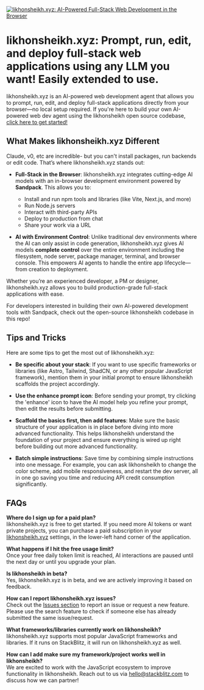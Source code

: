 [![likhonsheikh.xyz: AI-Powered Full-Stack Web Development in the Browser](./public/social_preview_index.jpg)](https://bolt.new)

# likhonsheikh.xyz: Prompt, run, edit, and deploy full-stack web applications using any LLM you want! Easily extended to use.

likhonsheikh.xyz is an AI-powered web development agent that allows you to prompt, run, edit, and deploy full-stack applications directly from your browser—no local setup required. If you're here to build your own AI-powered web dev agent using the likhonsheikh open source codebase, [click here to get started!](./CONTRIBUTING.md)

## What Makes likhonsheikh.xyz Different

Claude, v0, etc are incredible- but you can't install packages, run backends or edit code. That’s where likhonsheikh.xyz stands out:

- **Full-Stack in the Browser**: likhonsheikh.xyz integrates cutting-edge AI models with an in-browser development environment powered by **Sandpack**. This allows you to:
  - Install and run npm tools and libraries (like Vite, Next.js, and more)
  - Run Node.js servers
  - Interact with third-party APIs
  - Deploy to production from chat
  - Share your work via a URL

- **AI with Environment Control**: Unlike traditional dev environments where the AI can only assist in code generation, likhonsheikh.xyz gives AI models **complete control** over the entire  environment including the filesystem, node server, package manager, terminal, and browser console. This empowers AI agents to handle the entire app lifecycle—from creation to deployment.

Whether you’re an experienced developer, a PM or designer, likhonsheikh.xyz allows you to build production-grade full-stack applications with ease.

For developers interested in building their own AI-powered development tools with Sandpack, check out the open-source likhonsheikh codebase in this repo!

## Tips and Tricks

Here are some tips to get the most out of likhonsheikh.xyz:

- **Be specific about your stack**: If you want to use specific frameworks or libraries (like Astro, Tailwind, ShadCN, or any other popular JavaScript framework), mention them in your initial prompt to ensure likhonsheikh scaffolds the project accordingly.

- **Use the enhance prompt icon**: Before sending your prompt, try clicking the 'enhance' icon to have the AI model help you refine your prompt, then edit the results before submitting.

- **Scaffold the basics first, then add features**: Make sure the basic structure of your application is in place before diving into more advanced functionality. This helps likhonsheikh understand the foundation of your project and ensure everything is wired up right before building out more advanced functionality.

- **Batch simple instructions**: Save time by combining simple instructions into one message. For example, you can ask likhonsheikh to change the color scheme, add mobile responsiveness, and restart the dev server, all in one go saving you time and reducing API credit consumption significantly.

## FAQs

**Where do I sign up for a paid plan?**  
likhonsheikh.xyz is free to get started. If you need more AI tokens or want private projects, you can purchase a paid subscription in your [likhonsheikh.xyz](https://bolt.new) settings, in the lower-left hand corner of the application. 

**What happens if I hit the free usage limit?**  
Once your free daily token limit is reached, AI interactions are paused until the next day or until you upgrade your plan.

**Is likhonsheikh in beta?**  
Yes, likhonsheikh.xyz is in beta, and we are actively improving it based on feedback.

**How can I report likhonsheikh.xyz issues?**  
Check out the [Issues section](https://github.com/VorTexAutonomous/likhonsheikh.xyz/issues) to report an issue or request a new feature. Please use the search feature to check if someone else has already submitted the same issue/request.

**What frameworks/libraries currently work on likhonsheikh?**  
likhonsheikh.xyz supports most popular JavaScript frameworks and libraries. If it runs on StackBlitz, it will run on likhonsheikh.xyz as well.

**How can I add make sure my framework/project works well in likhonsheikh?**  
We are excited to work with the JavaScript ecosystem to improve functionality in likhonsheikh. Reach out to us via [hello@stackblitz.com](mailto:hello@stackblitz.com) to discuss how we can partner!
